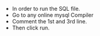- In order to run the SQL file.
- Go to any online mysql Compiler
- Comment the 1st and 3rd line.
- Then click run.
